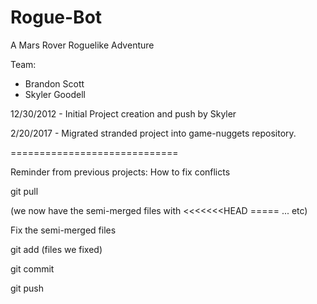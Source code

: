 Rogue-Bot
====
A Mars Rover Roguelike Adventure

Team:
* Brandon Scott
* Skyler Goodell

12/30/2012 - Initial Project creation and push by Skyler

2/20/2017 - Migrated stranded project into game-nuggets repository.

=============================

Reminder from previous projects: How to fix conflicts

git pull

(we now have the semi-merged files with <<<<<<<HEAD  ===== ... etc)

Fix the semi-merged files

git add (files we fixed)

git commit

git push
